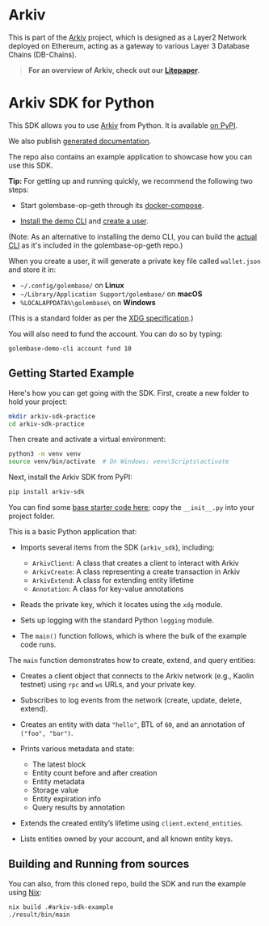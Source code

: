 # Arkiv

This is part of the [Arkiv](https://github.com/Arkiv-Network) project, which is designed as a Layer2 Network deployed on Ethereum, acting as a gateway to various Layer 3 Database Chains (DB-Chains).

> **For an overview of Arkiv, check out our [Litepaper](https://arkiv.network/pdf/ARKIV_Litepaper_blue.pdf).**

# Arkiv SDK for Python

This SDK allows you to use [Arkiv](https://github.com/Arkiv-Network) from Python. It is available [on PyPI](https://pypi.org/project/arkiv-sdk).

We also publish [generated documentation](https://arkiv-network.github.io/arkiv-sdk-python/).

The repo also contains an example application to showcase how you can use this SDK.

**Tip:** For getting up and running quickly, we recommend the following two steps:

- Start golembase-op-geth through its [docker-compose](https://github.com/Golem-Base/golembase-op-geth/blob/main/RUN_LOCALLY.md).

- [Install the demo CLI](https://github.com/Golem-Base/golembase-demo-cli?tab=readme-ov-file#installation) and [create a user](https://github.com/Golem-Base/golembase-demo-cli?tab=readme-ov-file#quickstart).

(Note: As an alternative to installing the demo CLI, you can build the [actual CLI](https://github.com/Golem-Base/golembase-op-geth/blob/main/cmd/golembase/README.md) as it's included in the golembase-op-geth repo.)

When you create a user, it will generate a private key file called `wallet.json` and store it in:

* `~/.config/golembase/` on **Linux**
* `~/Library/Application Support/golembase/` on **macOS**
* `%LOCALAPPDATA%\golembase\` on **Windows**

(This is a standard folder as per the [XDG specification](https://specifications.freedesktop.org/basedir-spec/latest/).)

You will also need to fund the account. You can do so by typing:

```
golembase-demo-cli account fund 10
```

## Getting Started Example

Here's how you can get going with the SDK. First, create a new folder to hold your project:

```bash
mkdir arkiv-sdk-practice
cd arkiv-sdk-practice
```

Then create and activate a virtual environment:

```bash
python3 -m venv venv
source venv/bin/activate  # On Windows: venv\Scripts\activate
```

Next, install the Arkiv SDK from PyPI:

```bash
pip install arkiv-sdk
```

You can find some [base starter code here](https://github.com/Arkiv-Network/arkiv-sdk-python/tree/main/example); copy the `__init__.py` into your project folder.

This is a basic Python application that:

- Imports several items from the SDK (`arkiv_sdk`), including:

   * `ArkivClient`: A class that creates a client to interact with Arkiv
   * `ArkivCreate`: A class representing a create transaction in Arkiv
   * `ArkivExtend`: A class for extending entity lifetime
   * `Annotation`: A class for key-value annotations

- Reads the private key, which it locates using the `xdg` module.

- Sets up logging with the standard Python `logging` module.

- The `main()` function follows, which is where the bulk of the example code runs.

The `main` function demonstrates how to create, extend, and query entities:

- Creates a client object that connects to the Arkiv network (e.g., Kaolin testnet) using `rpc` and `ws` URLs, and your private key.

- Subscribes to log events from the network (create, update, delete, extend).

- Creates an entity with data `"hello"`, BTL of `60`, and an annotation of `("foo", "bar")`.

- Prints various metadata and state:

   * The latest block
   * Entity count before and after creation
   * Entity metadata
   * Storage value
   * Entity expiration info
   * Query results by annotation

- Extends the created entity’s lifetime using `client.extend_entities`.

- Lists entities owned by your account, and all known entity keys.

## Building and Running from sources

You can also, from this cloned repo, build the SDK and run the example using [Nix](https://nixos.org):

```bash
nix build .#arkiv-sdk-example
./result/bin/main
```
